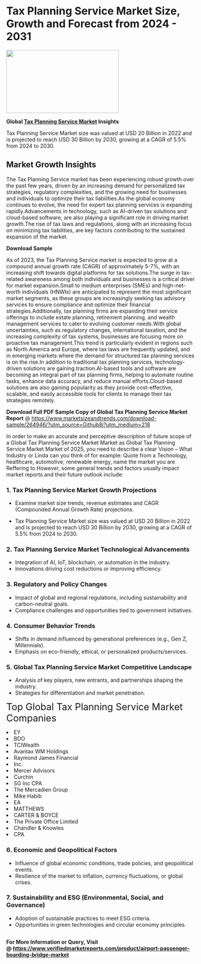 <H1>Tax Planning Service Market Size, Growth and Forecast from 2024 - 2031</H1><img class="aligncenter size-medium wp-image-584254" src="https://thirdeyenews.in/wp-content/uploads/2024/09/Global-Market-Research-300x168.jpeg" alt="" width="300" height="168" /><p><strong>Global&nbsp;<a href="https://www.marketsizeandtrends.com/download-sample/264946/?utm_source=Github8j?utm_medium=218">Tax Planning Service Market</a> Insights</strong></p><p>Tax Planning Service Market size was valued at USD 20 Billion in 2022 and is projected to reach USD 30 Billion by 2030, growing at a CAGR of 5.5% from 2024 to 2030.</p><p><h2>Market Growth Insights</h2> <p>The Tax Planning Service market has been experiencing robust growth over the past few years, driven by an increasing demand for personalized tax strategies, regulatory complexities, and the growing need for businesses and individuals to optimize their tax liabilities.As the global economy continues to evolve, the need for expert tax planning services is expanding rapidly.Advancements in technology, such as AI-driven tax solutions and cloud-based software, are also playing a significant role in driving market growth.The rise of tax laws and regulations, along with an increasing focus on minimizing tax liabilities, are key factors contributing to the sustained expansion of the market.</p> <p><strong>Download Sample</strong></p> <p>As of 2023, the Tax Planning Service market is expected to grow at a compound annual growth rate (CAGR) of approximately 5-7%, with an increasing shift towards digital platforms for tax solutions.The surge in tax-related awareness among both individuals and businesses is a critical driver for market expansion.Small to medium enterprises (SMEs) and high-net-worth individuals (HNWIs) are anticipated to represent the most significant market segments, as these groups are increasingly seeking tax advisory services to ensure compliance and optimize their financial strategies.Additionally, tax planning firms are expanding their service offerings to include estate planning, retirement planning, and wealth management services to cater to evolving customer needs.With global uncertainties, such as regulatory changes, international taxation, and the increasing complexity of tax systems, businesses are focusing more on proactive tax management.This trend is particularly evident in regions such as North America and Europe, where tax laws are frequently updated, and in emerging markets where the demand for structured tax planning services is on the rise.In addition to traditional tax planning services, technology-driven solutions are gaining traction.AI-based tools and software are becoming an integral part of tax planning firms, helping to automate routine tasks, enhance data accuracy, and reduce manual efforts.Cloud-based solutions are also gaining popularity as they provide cost-effective, scalable, and easily accessible tools for clients to manage their tax strategies remotely.<p><span class=""><strong>Download Full PDF Sample Copy of Global Tax Planning Service Market Report</strong> @ <a href="https://www.marketsizeandtrends.com/download-sample/264946/?utm_source=Github8j?utm_medium=218" target="_blank">https://www.marketsizeandtrends.com/download-sample/264946/?utm_source=Github8j?utm_medium=218</a></span></p><p>In order to make an accurate and perceptive description of future scope of a Global&nbsp;Tax Planning Service Market Market as Global&nbsp;Tax Planning Service Market Market of 2025, you need to describe a clear Vision &ndash; What Industry or Linda can you think of for example: Quote from a Technology, healthcare, automotive, renewable energy, name the market you are Reffering to.However, some general trends and factors usually impact market reports and their future outlook include:</p><h3>1.&nbsp;<strong>Tax Planning Service Market Growth Projections</strong></h3><ul><li>Examine market size trends, revenue estimates and CAGR (Compounded Annual Growth Rate) projections.</li><li><p>Tax Planning Service Market size was valued at USD 20 Billion in 2022 and is projected to reach USD 30 Billion by 2030, growing at a CAGR of 5.5% from 2024 to 2030.</p></li></ul><h3>2.&nbsp;<strong>Tax Planning Service Market Technological Advancements</strong></h3><ul><li>Integration of AI, IoT, blockchain, or automation in the industry.</li><li>Innovations driving cost reductions or improving efficiency.</li></ul><h3>3.&nbsp;<strong>Regulatory and Policy Changes</strong></h3><ul><li>Impact of global and regional regulations, including sustainability and carbon-neutral goals.</li><li>Compliance challenges and opportunities tied to government initiatives.</li></ul><h3>4.&nbsp;<strong>Consumer Behavior Trends</strong></h3><ul><li>Shifts in demand influenced by generational preferences (e.g., Gen Z, Millennials).</li><li>Emphasis on eco-friendly, ethical, or personalized products/services.</li></ul><h3>5.&nbsp;<strong>Global Tax Planning Service Market Competitive Landscape</strong></h3><ul><li>Analysis of key players, new entrants, and partnerships shaping the industry.</li><li>Strategies for differentiation and market penetration.</li></ul><p data-pm-slice="1 1 []"><span style="color: inherit; font-family: inherit; font-size: 25px;">Top Global Tax Planning Service Market Companies</span></p><div class="" data-test-id=""><p><li>EY</li><li> BDO</li><li> TCIWealth</li><li> Avantax WM Holdings</li><li> Raymond James Financial</li><li> Inc.</li><li> Mercer Advisors</li><li> Curchin</li><li> SG Inc CPA</li><li> The Mercadien Group</li><li> Mike Habib</li><li> EA</li><li> MATTHEWS</li><li> CARTER & BOYCE</li><li> The Private Office Limited</li><li> Chandler & Knowles</li><li> CPA</li></p></div><h3>6.&nbsp;<strong>Economic and Geopolitical Factors</strong></h3><ul><li>Influence of global economic conditions, trade policies, and geopolitical events.</li><li>Resilience of the market to inflation, currency fluctuations, or global crises.</li></ul><h3>7.&nbsp;<strong>Sustainability and ESG (Environmental, Social, and Governance)</strong></h3><ul><li>Adoption of sustainable practices to meet ESG criteria.</li><li>Opportunities in green technologies and circular economy principles.</li></ul><h2><strong style="font-size: 14px;">For More Information or Query, Visit @&nbsp;</strong><a style="background-color: #ffffff; font-size: 14px;" href="https://www.marketsizeandtrends.com/report/tax-planning-service-market/" target="_blank">https://www.verifiedmarketreports.com/product/airport-passenger-boarding-bridge-market</a></h2>